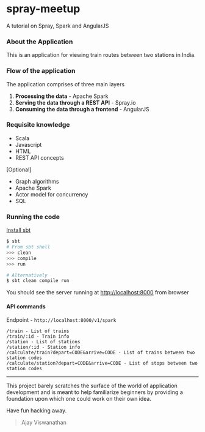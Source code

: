 # spray-meetup
A tutorial on Spray, Spark and AngularJS

### About the Application
This is an application for viewing train routes between two stations in India.

### Flow of the application
The application comprises of three main layers
1. **Processing the data** - Apache Spark
2. **Serving the data through a REST API** - Spray.io
3. **Consuming the data through a frontend** - AngularJS

### Requisite knowledge
+ Scala
+ Javascript
+ HTML
+ REST API concepts

[Optional]
+ Graph algorithms
+ Apache Spark
+ Actor model for concurrency
+ SQL

### Running the code
[Install sbt](http://www.scala-sbt.org)
```bash
$ sbt
# From sbt shell
>>> clean
>>> compile
>>> run

# Alternatively
$ sbt clean compile run
```

You should see the server running at [http://localhost:8000](http://localhost:8000/#/) from browser

#### API commands
Endpoint - `http://localhost:8000/v1/spark`
```
/train - List of trains
/train/:id - Train info
/station - List of stations
/station/:id - Station info
/calculate/train?depart=CODE&arrive=CODE - List of trains between two station codes
/calculate/station?depart=CODE&arrive=CODE - List of stops between two station codes
```

---

This project barely scratches the surface of the world of application development and is meant to help familiarize beginners by providing a foundation upon which one could work on their own idea.

Have fun hacking away. 

> Ajay Viswanathan
